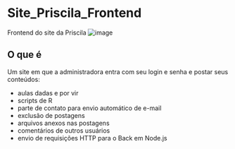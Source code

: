 # Site_Priscila_Frontend
Frontend do site da Priscila
![image](https://github.com/user-attachments/assets/f148a326-66b4-41ce-b1ad-3db9d25002dd)

## O que é
Um site em que a administradora entra com seu login e senha e postar seus conteúdos:
- aulas dadas e por vir  
- scripts de R  
- parte de contato para envio automático de e-mail
- exclusão de postagens
- arquivos anexos nas postagens
- comentários de outros usuários  
- envio de requisições HTTP para o Back em Node.js  
